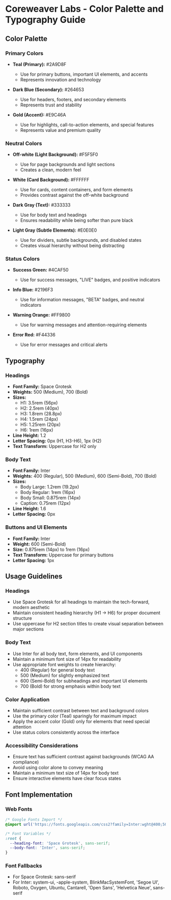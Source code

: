 # Coreweaver Labs - Color Palette and Typography Guide

## Color Palette

### Primary Colors
- **Teal (Primary):** #2A9D8F
  - Use for primary buttons, important UI elements, and accents
  - Represents innovation and technology

- **Dark Blue (Secondary):** #264653
  - Use for headers, footers, and secondary elements
  - Represents trust and stability

- **Gold (Accent):** #E9C46A
  - Use for highlights, call-to-action elements, and special features
  - Represents value and premium quality

### Neutral Colors
- **Off-white (Light Background):** #F5F5F0
  - Use for page backgrounds and light sections
  - Creates a clean, modern feel

- **White (Card Background):** #FFFFFF
  - Use for cards, content containers, and form elements
  - Provides contrast against the off-white background

- **Dark Gray (Text):** #333333
  - Use for body text and headings
  - Ensures readability while being softer than pure black

- **Light Gray (Subtle Elements):** #E0E0E0
  - Use for dividers, subtle backgrounds, and disabled states
  - Creates visual hierarchy without being distracting

### Status Colors
- **Success Green:** #4CAF50
  - Use for success messages, "LIVE" badges, and positive indicators

- **Info Blue:** #2196F3
  - Use for information messages, "BETA" badges, and neutral indicators

- **Warning Orange:** #FF9800
  - Use for warning messages and attention-requiring elements

- **Error Red:** #F44336
  - Use for error messages and critical alerts

## Typography

### Headings
- **Font Family:** Space Grotesk
- **Weights:** 500 (Medium), 700 (Bold)
- **Sizes:**
  - H1: 3.5rem (56px)
  - H2: 2.5rem (40px)
  - H3: 1.8rem (28.8px)
  - H4: 1.5rem (24px)
  - H5: 1.25rem (20px)
  - H6: 1rem (16px)
- **Line Height:** 1.2
- **Letter Spacing:** 0px (H1, H3-H6), 1px (H2)
- **Text Transform:** Uppercase for H2 only

### Body Text
- **Font Family:** Inter
- **Weights:** 400 (Regular), 500 (Medium), 600 (Semi-Bold), 700 (Bold)
- **Sizes:**
  - Body Large: 1.2rem (19.2px)
  - Body Regular: 1rem (16px)
  - Body Small: 0.875rem (14px)
  - Caption: 0.75rem (12px)
- **Line Height:** 1.6
- **Letter Spacing:** 0px

### Buttons and UI Elements
- **Font Family:** Inter
- **Weight:** 600 (Semi-Bold)
- **Size:** 0.875rem (14px) to 1rem (16px)
- **Text Transform:** Uppercase for primary buttons
- **Letter Spacing:** 1px

## Usage Guidelines

### Headings
- Use Space Grotesk for all headings to maintain the tech-forward, modern aesthetic
- Maintain consistent heading hierarchy (H1 → H6) for proper document structure
- Use uppercase for H2 section titles to create visual separation between major sections

### Body Text
- Use Inter for all body text, form elements, and UI components
- Maintain a minimum font size of 14px for readability
- Use appropriate font weights to create hierarchy:
  - 400 (Regular) for general body text
  - 500 (Medium) for slightly emphasized text
  - 600 (Semi-Bold) for subheadings and important UI elements
  - 700 (Bold) for strong emphasis within body text

### Color Application
- Maintain sufficient contrast between text and background colors
- Use the primary color (Teal) sparingly for maximum impact
- Apply the accent color (Gold) only for elements that need special attention
- Use status colors consistently across the interface

### Accessibility Considerations
- Ensure text has sufficient contrast against backgrounds (WCAG AA compliance)
- Avoid using color alone to convey meaning
- Maintain a minimum text size of 14px for body text
- Ensure interactive elements have clear focus states

## Font Implementation

### Web Fonts
```css
/* Google Fonts Import */
@import url('https://fonts.googleapis.com/css2?family=Inter:wght@400;500;600;700&family=Space+Grotesk:wght@500;700&display=swap');

/* Font Variables */
:root {
  --heading-font: 'Space Grotesk', sans-serif;
  --body-font: 'Inter', sans-serif;
}
```

### Font Fallbacks
- For Space Grotesk: sans-serif
- For Inter: system-ui, -apple-system, BlinkMacSystemFont, 'Segoe UI', Roboto, Oxygen, Ubuntu, Cantarell, 'Open Sans', 'Helvetica Neue', sans-serif
